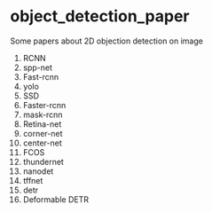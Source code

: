 # object_detection_paper
Some papers about 2D objection detection on image

1. RCNN  
2. spp-net  
3. Fast-rcnn  
4. yolo  
5. SSD  
6. Faster-rcnn  
7. mask-rcnn  
8. Retina-net  
9. corner-net  
10. center-net  
11. FCOS  
12. thundernet  
13. nanodet  
14. tffnet  
15. detr  
16. Deformable DETR  
